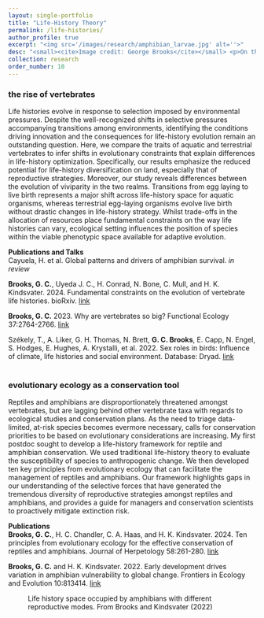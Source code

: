 ```yaml
---
layout: single-portfolio
title: "Life-History Theory"
permalink: /life-histories/
author_profile: true
excerpt: "<img src='/images/research/amphibian_larvae.jpg' alt=''>"
desc: "<small><cite>Image credit: George Brooks</cite></small> <p>On the evolution of diversity across deep time</p>"
collection: research
order_number: 10
---
```


### the rise of vertebrates
Life histories evolve in response to selection imposed by environmental pressures. Despite the well-recognized shifts in selective pressures accompanying transitions among environments, identifying the conditions driving innovation and the consequences for life-history evolution remain an outstanding question. Here, we compare the traits of aquatic and terrestrial vertebrates to infer shifts in evolutionary constraints that explain differences in life-history optimization. Specifically, our results emphasize the reduced potential for life-history diversification on land, especially that of reproductive strategies. Moreover, our study reveals differences between the evolution of viviparity in the two realms. Transitions from egg laying to live birth represents a major shift across life-history space for aquatic organisms, whereas terrestrial egg-laying organisms evolve live birth without drastic changes in life-history strategy. Whilst trade-offs in the allocation of resources place fundamental constraints on the way life histories can vary, ecological setting influences the position of species within the viable phenotypic space available for adaptive evolution. 

**Publications and Talks**\
Cayuela, H. et al. Global patterns and drivers of amphibian survival. _in review_

**Brooks, G. C.**, Uyeda J. C., H. Conrad, N. Bone, C. Mull, and H. K. Kindsvater. 2024. Fundamental constraints on the evolution of vertebrate life histories. bioRxiv. [link](https://doi.org/10.1101/2024.01.23.576873)

**Brooks, G. C.** 2023. Why are vertebrates so big? Functional Ecology 37:2764-2766. [link](https://dx.doi.org/10.1111/1365-2435.14433)

Székely, T., A. Liker, G. H. Thomas, N. Brett, **G. C. Brooks**, E. Capp, N. Engel, S. Hodges, E. Hughes, A. Krystalli, et al. 2022. Sex roles in birds: Influence of climate, life histories and social environment. Database: Dryad. [link](https://doi.org/10.5061/dryad.1zcrjdftg)
</br>
</br>

### evolutionary ecology as a conservation tool
Reptiles and amphibians are disproportionately threatened amongst vertebrates, but are lagging behind other vertebrate taxa with regards to ecological studies and conservation plans. As the need to triage data-limited, at-risk species becomes evermore necessary, calls for conservation priorities to be based on evolutionary considerations are increasing. My first postdoc sought to develop a life-history framework for reptile and amphibian conservation. We used traditional life-history theory to evaluate the susceptibility of species to anthropogenic change. We then developed ten key principles from evolutionary ecology that can facilitate the management of reptiles and amphibians. Our framework highlights gaps in our understanding of the selective forces that have generated the tremendous diversity of reproductive strategies amongst reptiles and amphibians, and provides a guide for managers and conservation scientists to proactively mitigate extinction risk. 

**Publications**\
**Brooks, G. C.**, H. C. Chandler, C. A. Haas, and H. K. Kindsvater. 2024. Ten principles from evolutionary ecology for the effective conservation of reptiles and amphibians. Journal of Herpetology 58:261-280. [link](https://doi.org/10.1670/2330062)

**Brooks, G. C.** and H. K. Kindsvater. 2022. Early development drives variation in amphibian vulnerability to global change. Frontiers in Ecology and Evolution 10:813414. [link](https://doi.org/10.3389/fevo.2022.813414)

<figure>
  <img src="{{ site.url }}{{ site.baseurl }}/images/research/parity.jpg" alt="">
  <figcaption>Life history space occupied by amphibians with different reproductive modes. From Brooks and Kindsvater (2022)</figcaption>
</figure> 
